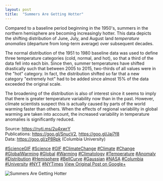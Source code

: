 ```yaml
---
layout: post
title:  "Summers Are Getting Hotter"
---
```


Compared to a baseline period beginning in the 1950's, summers in the northern hemisphere are becoming increasingly hotter. This data depicts the shifting distribution of June, July, and August land _temperature anomalies_ (departure from long-term average) over subsequent decades.   
  
The normal distribution of the 1951 to 1980 baseline data was used to define three temperature categories (cold, normal, and hot), so that a third of the data fell into each bin. Since then, summer temperatures have shifted drastically such that between 2005 to 2015, two-thirds of all values were in the "hot" category. In fact, the distribution shifted so far that a new category "extremely hot" had to be added since almost 15% of the data exceeded the original scale.  
  
The broadening of the distribution is also of interest since it seems to imply that there is greater temperature variability now than in the past. However, climate scientists suspect this is actually caused by parts of the world warming faster than others. When the effects of regional variability in global warming are taken into account, the increased variability in temperature anomalies is significantly reduced.  
  
Source: <https://nyti.ms/2u4xwrY>  
Publications: <https://goo.gl/SnucV2>, <https://goo.gl/Jaj7f8>  
Data: <https://goo.gl/zP8Rpk> (Columbia University)  
  
[#ScienceGIF](https://plus.google.com/s/%23ScienceGIF/posts) [#Science](https://plus.google.com/s/%23Science/posts) [#GIF](https://plus.google.com/s/%23GIF/posts) [#ClimateChange](https://plus.google.com/s/%23ClimateChange/posts) [#Climate](https://plus.google.com/s/%23Climate/posts) [#Change](https://plus.google.com/s/%23Change/posts) [#GlobalWarming](https://plus.google.com/s/%23GlobalWarming/posts) [#Global](https://plus.google.com/s/%23Global/posts) [#Warming](https://plus.google.com/s/%23Warming/posts) [#Climatology](https://plus.google.com/s/%23Climatology/posts) [#Temperature](https://plus.google.com/s/%23Temperature/posts) [#Anomaly](https://plus.google.com/s/%23Anomaly/posts) [#Distribution](https://plus.google.com/s/%23Distribution/posts) [#Hemisphere](https://plus.google.com/s/%23Hemisphere/posts) [#BellCurve](https://plus.google.com/s/%23BellCurve/posts) [#Gaussian](https://plus.google.com/s/%23Gaussian/posts) [#NASA](https://plus.google.com/s/%23NASA/posts) [#Columbia](https://plus.google.com/s/%23Columbia/posts) [#University](https://plus.google.com/s/%23University/posts) [#NYT](https://plus.google.com/s/%23NYT/posts) [#NYTimes](https://plus.google.com/s/%23NYTimes/posts)
[View Original Post on Google+](https://plus.google.com/+ColinSullender/posts/e1ayDWDTACY)

![Summers Are Getting Hotter](/assets/img/2017-07-29-Summers-Are-Getting-Hotter.gif)
